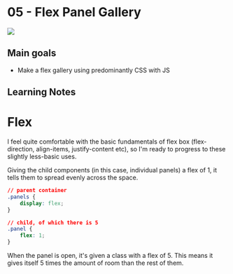 # 05 - Flex Panel Gallery
![](./screenshot4.jpg)

## Main goals

- Make a flex gallery using predominantly CSS with JS

## Learning Notes
# Flex
I feel quite comfortable with the basic fundamentals of flex box (flex-direction, align-items, justify-content etc), so I'm ready to progress to these slightly less-basic uses.

Giving the child components (in this case, individual panels) a flex of 1, it tells them to spread evenly across the space.
``` css
// parent container
.panels {
    display: flex;
}

// child, of which there is 5
.panel {
    flex: 1;
}
```

When the panel is open, it's given a class with a flex of 5. This means it gives itself 5 times the amount of room than the rest of them.